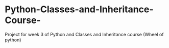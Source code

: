# Python-Classes-and-Inheritance-Course-
Project for week 3 of Python and Classes and Inheritance course (Wheel of python) 
